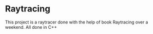 # Raytracing

This project is a raytracer done with the help of book Raytracing over a weekend. All done in C++ 
